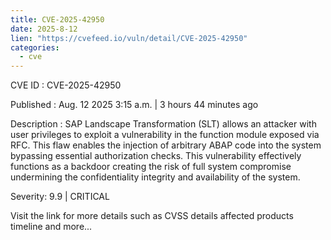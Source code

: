 ```yaml
--- 
title: CVE-2025-42950
date: 2025-8-12
lien: "https://cvefeed.io/vuln/detail/CVE-2025-42950"
categories:
  - cve
---
```


CVE ID : CVE-2025-42950

Published :  Aug. 12
2025
3:15 a.m. | 3 hours
44 minutes ago

Description : SAP Landscape Transformation (SLT) allows an attacker with user privileges to exploit a vulnerability in the function module exposed via RFC. This flaw enables the injection of arbitrary ABAP code into the system
bypassing essential authorization checks. This vulnerability effectively functions as a backdoor
creating the risk of full system compromise
undermining the confidentiality
integrity and availability of the system.

Severity: 9.9 | CRITICAL

Visit the link for more details
such as CVSS details
affected products
timeline
and more...
